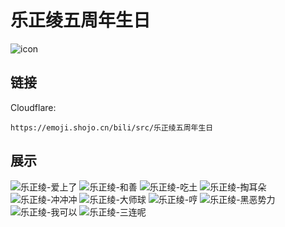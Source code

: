 # 乐正绫五周年生日
![icon](https://emoji.shojo.cn/bili/src/乐正绫五周年生日/icon.png)
## 链接
Cloudflare:
```
https://emoji.shojo.cn/bili/src/乐正绫五周年生日
```
## 展示
![乐正绫-爱上了](https://emoji.shojo.cn/bili/src/乐正绫五周年生日/乐正绫-爱上了.png)
![乐正绫-和善](https://emoji.shojo.cn/bili/src/乐正绫五周年生日/乐正绫-和善.png)
![乐正绫-吃土](https://emoji.shojo.cn/bili/src/乐正绫五周年生日/乐正绫-吃土.png)
![乐正绫-掏耳朵](https://emoji.shojo.cn/bili/src/乐正绫五周年生日/乐正绫-掏耳朵.png)
![乐正绫-冲冲冲](https://emoji.shojo.cn/bili/src/乐正绫五周年生日/乐正绫-冲冲冲.png)
![乐正绫-大师球](https://emoji.shojo.cn/bili/src/乐正绫五周年生日/乐正绫-大师球.png)
![乐正绫-哼](https://emoji.shojo.cn/bili/src/乐正绫五周年生日/乐正绫-哼.png)
![乐正绫-黑恶势力](https://emoji.shojo.cn/bili/src/乐正绫五周年生日/乐正绫-黑恶势力.png)
![乐正绫-我可以](https://emoji.shojo.cn/bili/src/乐正绫五周年生日/乐正绫-我可以.png)
![乐正绫-三连呢](https://emoji.shojo.cn/bili/src/乐正绫五周年生日/乐正绫-三连呢.png)
